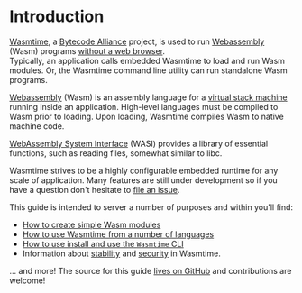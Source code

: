 # Introduction

[Wasmtime][github], a [Bytecode Alliance][BA] project, is used to run
[Webassembly][Wasm] (Wasm) programs [without a web browser].  
Typically, an application calls embedded Wasmtime to load and run Wasm
modules. Or, the Wasmtime command line utility can run standalone Wasm
programs.

[Webassembly][Wasm] (Wasm) is an assembly language for a [virtual
stack machine][VSM] running inside an application.  High-level
languages must be compiled to Wasm prior to loading. Upon loading,
Wasmtime compiles Wasm to native machine code.

[WebAssembly System Interface][WASI] (WASI) provides a library of
essential functions, such as reading files, somewhat similar to libc.

Wasmtime strives to be a highly configurable embedded runtime for
any scale of application. Many features are still under development so if you
have a question don't hesitate to [file an issue][issue].

This guide is intended to server a number of purposes and within you'll find:

* [How to create simple Wasm modules](tutorial-create-hello-world.md)
* [How to use Wasmtime from a number of languages](lang.md)
* [How to use install and use the `Wasmtime` CLI](cli.md)
* Information about [stability](stability.md) and [security](security.md) in
  Wasmtime.

... and more! The source for this guide [lives on
GitHub](https://github.com/bytecodealliance/wasmtime/tree/master/docs) and
contributions are welcome!

[github]: https://github.com/bytecodealliance/wasmtime
[BA]: https://bytecodealliance.org/
[VSM]: https://en.wikipedia.org/wiki/Stack_machine
[Wasm]: https://webassembly.org/
[WASI]: https://wasi.dev
[without a web browser]: https://webassembly.org/docs/non-web/
[Wasm-bindgen]: https://rustwasm.github.io/docs/wasm-bindgen/
[issue]: https://github.com/bytecodealliance/wasmtime/issues/new
